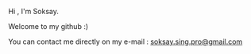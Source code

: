 Hi , I'm Soksay. 

Welcome to my github :)

You can contact me directly on my e-mail : soksay.sing.pro@gmail.com
